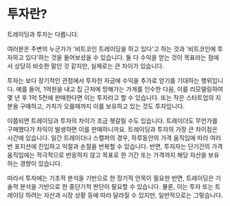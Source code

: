 # 투자란?

트레이딩과 투자는 다릅니다.

여러분은 주변의 누군가가 '비트코인 트레이딩을 하고 있다'고 하는 것과 '비트코인에 투자하고 있다'하는 것을 들어보셨을 수 있습니다. 둘 다 수익을 얻는 것이 목표라는 점에서 상당히 비슷한 말인 것 같지만, 실제로는 큰 차이가 있습니다.

투자는 보다 장기적인 관점에서 투자한 자금에 수익을 추가로 얻기를 기대하는 행위입니다. 예를 들어, 1억원을 내고 집 근처에 망해가는 가게를 인수한 다음, 이를 리모델링하여 몇 년 후 1억 5천에 판매한다면 이는 투자라고 할 수 있습니다. 또는 작은 스타트업의 지분을 구매하고, 가치가 오를때까지 이를 보유하고 있는 것도 투자입니다.

이쯤되면 트레이딩과 투자의 차이가 조금 헷갈릴 수도 있습니다. 트레이더도 무언가를 구매했다가 차익이 발생하면 이를 판매하니까요. 트레이딩과 투자의 가장 큰 차이점은 시간에 있습니다. 일간 트레이더나 스캘퍼의 경우, 하루동안의 가격 움직임에 따라 여러번 포지션에 진입하고 익절과 손절을 반복할 수 있습니다. 반면, 투자자는 단기간의 가격 움직임에는 적극적으로 반응하지 않고 목표로 한 기간 또는 가격까지 해당 자산을 보유하는 경향이 있습니다.

따라서 투자에는 기초적 분석을 기반으로 한 장기적 안목이 필요한 반면, 트레이딩은 기술적 분석을 기반으로 한 중단기적 판단이 필요할 수 있습니다. 물론, 이는 투자 또는 트레이딩 하려는 자산과 시장 상황 등에 따라 달라질 수 있지만, 일반적으로는 그렇습니다.

